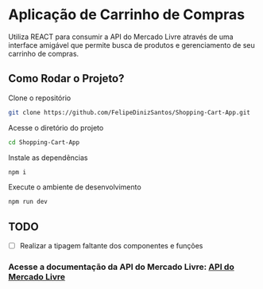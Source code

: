 # Aplicação de Carrinho de Compras 
Utiliza REACT para consumir a API do Mercado Livre através de uma interface amigável que permite busca de produtos e gerenciamento de seu carrinho de compras.

## Como Rodar o Projeto?
Clone o repositório 
```bash
git clone https://github.com/FelipeDinizSantos/Shopping-Cart-App.git
```
Acesse o diretório do projeto 
```bash
cd Shopping-Cart-App
```
Instale as dependências 
```bash
npm i
```
Execute o ambiente de desenvolvimento 
```bash
npm run dev
```

## TODO

- [ ] Realizar a tipagem faltante dos componentes e funções

### Acesse a documentação da API do Mercado Livre: [API do Mercado Livre](https://developers.mercadolivre.com.br/pt_br/guia-para-produtos)
